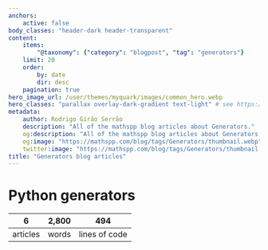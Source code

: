 ```yaml
---
anchors:
    active: false
body_classes: "header-dark header-transparent"
content:
    items:
        "@taxonomy": {"category": "blogpost", "tag": "generators"}
    limit: 20
    order:
        by: date
        dir: desc
    pagination: true
hero_image_url: /user/themes/myquark/images/common_hero.webp
hero_classes: "parallax overlay-dark-gradient text-light" # see https://demo.getgrav.org/blog-skeleton/blog/hero-classes
metadata:
    author: Rodrigo Girão Serrão
    description: "All of the mathspp blog articles about Generators."
    og:description: "All of the mathspp blog articles about Generators."
    og:image: "https://mathspp.com/blog/tags/Generators/thumbnail.webp"
    twitter:image: "https://mathspp.com/blog/tags/Generators/thumbnail.webp"
title: "Generators blog articles"
---
```



# Python generators


<table class="stats-table">
    <thead>
        <tr>
            <th style="text-align: center;">6</th>
            <th style="text-align: center;">2,800</th>
            <th style="text-align: center;">494</th>
        </tr>
    </thead>
    <tbody>
        <tr>
            <td style="text-align: center;">articles</td>
            <td style="text-align: center;">words</td>
            <td style="text-align: center;">lines of code</td>
        </tr>
    </tbody>
</table>